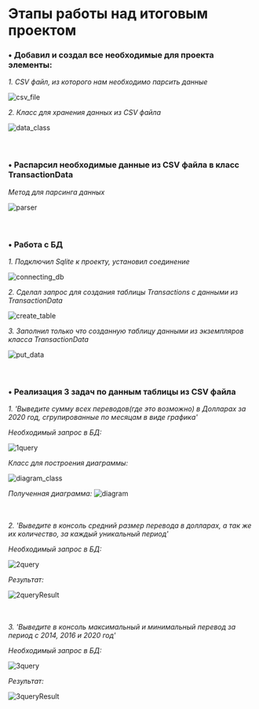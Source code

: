 # Этапы работы над итоговым проектом


### • Добавил и создал все необходимые для проекта элементы:

_1. CSV файл, из которого нам необходимо парсить данные_

![csv_file](https://github.com/mrrrkhl/finalProject/blob/master/images/CSV.png)

_2. Класс для хранения данных из CSV файла_

![data_class](https://github.com/mrrrkhl/finalProject/blob/master/images/transactionData.png) <br><br><br>


### • Распарсил необходимые данные из CSV файла в класс TransactionData

_Метод для парсинга данных_

![parser](https://github.com/mrrrkhl/finalProject/blob/master/images/parseCSV.png) <br><br><br>


### • Работа с БД

_1. Подключил Sqlite к проекту, установил соединение_

![connecting_db](https://github.com/mrrrkhl/finalProject/blob/master/images/connectingDB.png)

_2. Сделал запрос для создания таблицы Transactions с данными из TransactionData_

![create_table](https://github.com/mrrrkhl/finalProject/blob/master/images/createTable.png)

_3. Заполнил только что созданную таблицу данными из экземпляров класса TransactionData_

![put_data](https://github.com/mrrrkhl/finalProject/blob/master/images/putDataIntoTable.png) <br><br><br>

### • Реализация 3 задач по данным таблицы из CSV файла

_1. 'Выведите сумму всех переводов(где это возможно) в Долларах за 2020 год, сгрупированные по месяцам в виде графика'_

_Необходимый запрос в БД:_

![1query](https://github.com/mrrrkhl/finalProject/blob/master/images/1taskQuery.png)

_Класс для построения диаграммы:_

![diagram_class](https://github.com/mrrrkhl/finalProject/blob/master/images/diagram.png)

_Полученная диаграмма:_
![diagram](https://github.com/mrrrkhl/finalProject/blob/master/images/1taskResult.png) <br><br><br>

_2. 'Выведите в консоль средний размер перевода в долларах, а так же их количество, за каждый уникальный период'_

_Необходимый запрос в БД:_

![2query](https://github.com/mrrrkhl/finalProject/blob/master/images/2taskQuery.png)

_Результат:_

![2queryResult](https://github.com/mrrrkhl/finalProject/blob/master/images/2taskResult.png) <br><br><br>

_3. 'Выведите в консоль максимальный и минимальный перевод за период с 2014, 2016 и 2020 год'_

_Необходимый запрос в БД:_

![3query](https://github.com/mrrrkhl/finalProject/blob/master/images/3taskQuery.png)

_Результат:_

![3queryResult](https://github.com/mrrrkhl/finalProject/blob/master/images/3taskResult.png)
